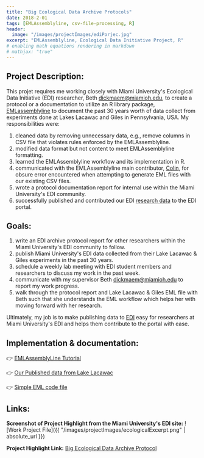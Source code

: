 ```yaml
---
title: "Big Ecological Data Archive Protocols"
date: 2018-2-01
tags: [EMLAssemblyline, csv-file-processing, R]
header:
  image: "/images/projectImages/ediPorjec.jpg"
excerpt: "EMLAssemblyline, Ecological Data Initiative Project, R"
# enabling math equations rendering in markdown
# mathjax: "true"
---
```


## Project Description:
This projet requires me working closely with Miami University's Ecological Data Initiative (EDI) researcher, Beth <dickmaem@miamioh.edu>, to create a protocol or a documentation to utilize an R library package, [EMLassemblyline](https://github.com/EDIorg/EMLassemblyline/blob/master/documentation/instructions.md) to document the past 30 years worth of data collect from experiments done at Lakes Lacawac and Giles in Pennsylvania, USA. My responsibilities were:
1. cleaned data by removing unnecessary data, e.g., remove columns in CSV file that violates rules enforced by the EMLAssemblyline.
2. modified data format but not content to meet EMLAssemblyline formatting.
3. learned the EMLAssemblyline workflow and its implementation in R.
4. communicated with the EMLAssemblyline main contributor, [Colin](https://github.com/clnsmth), for obsure error encountered when attempting to generate EML files with our existing CSV files.
5. wrote a protocol documentation report for internal use within the Miami University's EDI community.
6. successfully published and contributed our EDI [research data](https://portal.edirepository.org/nis/mapbrowse?scope=edi&identifier=186) to the EDI portal.

## Goals:
1. write an EDI archive protocol report for other researchers within the Miami University's EDI community to follow.
2. publish Miami University's EDI data collected from their Lake Lacawac & Giles experiments in the past 30 years.
3. schedule a weekly lab meeting with EDI student members and researchers to discuss my work in the past week.
4. communicate with my supervisor Beth <dickmaem@miamioh.edu> to report my work progress.
5. walk through the protocol report and Lake Lacawac & Giles EML file with Beth such that she understands the EML workflow which helps her with moving forward with her research.

Ultimately, my job is to make publishing data to [EDI](https://portal.edirepository.org/) easy for researchers at Miami University's EDI and helps them contribute to the portal with ease.  

## Implementation & documentation:
:point_right: [EMLAssemblyLine Tutorial](https://github.com/EDIorg/EMLassemblyline/blob/master/documentation/instructions.md)

:point_right: [Our Published data from Lake Lacawac](https://portal.edirepository.org/nis/mapbrowse?scope=edi&identifier=186)

:point_right: [Simple EML code file](https://github.com/kaiLiGit/EDI_Work_Repo/blob/master/lacwac_gile_real_data.R)


## Links:
**Screenshot of Project Highlight from the Miami University's EDI site:**
![Work Project File]({{ "/images/projectImages/ecologicalExcerpt.png" | absolute_url }})

**Project Highlight Link:**
[Big Ecological Data Archive Protocol](http://miamioh.edu/cas/academics/centers/miebdi/opportunities/index.html)
